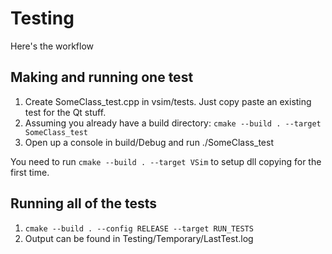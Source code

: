 # Testing
Here's the workflow

## Making and running one test

1. Create SomeClass_test.cpp in vsim/tests. Just copy paste an existing test for the Qt stuff.
2. Assuming you already have a build directory: `cmake --build . --target SomeClass_test`
3. Open up a console in build/Debug and run ./SomeClass_test

You need to run `cmake --build . --target VSim` to setup dll copying for the first time.

## Running all of the tests

1. `cmake --build . --config RELEASE --target RUN_TESTS`
2. Output can be found in Testing/Temporary/LastTest.log

